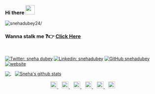 ### Hi there <img src="https://raw.githubusercontent.com/iampavangandhi/iampavangandhi/master/gifs/Hi.gif" width="30px">

<p align="left"> <img src=https://komarev.com/ghpvc/?username=snehadubey24 alt=snehadubey24/></p>

### Wanna stalk me :question::point_right: [Click Here](https://snehadubey24.github.io/)


<br/>

[![Twitter: sneha dubey](https://img.shields.io/twitter/follow/wolfware_24?style=social)](https://twitter.com/wolfware_24)
[![Linkedin: snehadubey](https://img.shields.io/badge/snehadubey-blue?style=flat-square&logo=Linkedin&logoColor=white&link=https://www.linkedin.com/in/sneha-dubey-2404/)](https://www.linkedin.com/in/snehadubey/)
[![GitHub snehadubey](https://img.shields.io/github/followers/snehadubey24?label=follow&style=social)](https://github.com/snehadubey24)
[![website](https://img.shields.io/badge/devilphotography-snehadubey.github.io-2648ff?style=flat-square&logo=google-chrome)](https://snehadubey.github.io/)



<a href="https://github.com/snehadubey24">
  <img align="center" src="https://github-readme-stats.vercel.app/api/top-langs/?username=snehadubey&theme=light&hide_langs_below=1" />
</a>
&nbsp;&nbsp;
<a href="https://github.com/snehadubey24">
 <img align="center" src="https://github-readme-stats.vercel.app/api?username=snehadubey24&show_icons=true&theme=light&line_height=27" alt="Sneha's github stats"/>
</a>
<br/>
<br/>
<div align="center">
<a href="https://twitter.com/wolfware_24">
  <img  alt="Sneha's Twitter" width="22px" src="https://cdn.jsdelivr.net/npm/simple-icons@v3/icons/twitter.svg" />
</a>&nbsp;&nbsp;
<a href="https://www.linkedin.com/in/sneha-dubey-2404/">
  <img  alt="Sneha's Linkdein" width="22px" src="https://cdn.jsdelivr.net/npm/simple-icons@v3/icons/linkedin.svg" />
</a>&nbsp;&nbsp;
<a href="https://github.com/snehadubey24">
  <img alt="Sneha's Github" width="22px" src="https://cdn.jsdelivr.net/npm/simple-icons@v3/icons/github.svg" />
</a>&nbsp;&nbsp;
<a href="https://t.me/Losangels24">
  <img  alt="Sneha's Telegram" width="22px" src="https://cdn.jsdelivr.net/npm/simple-icons@v3/icons/telegram.svg" />
</a>&nbsp;&nbsp;
<a href="https://instagram.com/wolfware_24/">
  <img  alt="Sneha's instagram" width="22px" src="https://cdn.jsdelivr.net/npm/simple-icons@v3/icons/instagram.svg" />
</a>&nbsp;&nbsp;
<a href="https://www.facebook.com/snehadubey2404/">
  <img  alt="Sneha's Facebook" width="22px" src="https://cdn.jsdelivr.net/npm/simple-icons@v3/icons/facebook.svg" />
</a>
</div>
